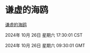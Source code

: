 # 谦虚的海鸥
[谦虚的海鸥](http://219.139.197.74:56308/qxdho/course/base/hotlink/index.php)

2024年 10月 26日 星期六 17:30:01 CST

2024年 10月 26日 星期六 09:30:01 GMT
